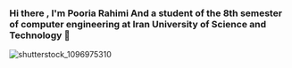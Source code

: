### Hi there , I'm Pooria Rahimi And a student of the 8th semester of computer engineering at Iran University of Science and Technology 👋

<!--

- 🌱 I’m currently learning a little English
- 👯 I’m looking to collaborate on cooperation in the front-end development department and I have React Tailwind to a good extent
- 📫 How to reach me: Tel : @Ray_bod , codeforces : pooria_mrx , gmail : pooriarahimi159@gmail.com , linkedin : Pooria Rahimi
- ⚡ Fun fact: ...
-->
![shutterstock_1096975310](https://github.com/pooria159/pooria159/assets/74325681/002a3739-bd33-4477-ac36-3863fea406a2)
